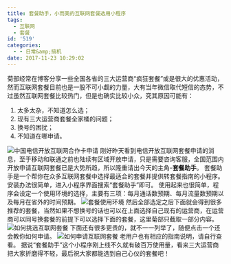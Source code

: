 ```yaml
---
title: 套餐助手，小而美的互联网套餐选用小程序
tags:
  - 互联网
  - 套餐
id: '519'
categories:
  - - 日常&amp;搞机
date: 2017-11-23 10:29:02
---
```


菊部经常在博客分享一些全国各省的三大运营商“疯狂套餐”或是很大的优惠活动，然而互联网套餐目前也是一股不可小觑的力量，大有当年微信取代短信的态势，不过虽然互联网套餐比较热门，但是也确实比较小众，究其原因可能有：

1.  太多太杂，不知道怎么选；
2.  现有三大运营商套餐全家桶的问题；
3.  换号的困扰；
4.  不知道在哪申请。

![中国电信开放互联网合作卡申请](https://s1.ax2x.com/2017/11/23/H90FN.png) 刚好昨天看到电信开放互联网套餐申请的消息，至于移动和联通之前也陆续有区域开放申请，只是需要咨询客服，全国范围内开放申请互联网套餐已是大势所趋，所以隆重请出今天的主角-**套餐助手**。 套餐助手是一个帮你在众多互联网套餐中选择最适合的套餐并提供转套餐指南的小程序。安装办法很简单，进入小程序界面搜索“套餐助手”即可。 使用起来也很简单，程序会设定一个使用环境的选择，主要有三项：每月通话数预期、每月流量数预期以及每月在省外的时间预期。 ![套餐使用环境](https://s1.ax2x.com/2017/11/23/H9cRB.png) 然后全部选定之后下面就会得到很多推荐的套餐，当然如果不想换号的话也可以在上面选择自己现有的运营商，在运营商可以同号换套餐的前提下可以选择下面的套餐，这里菊部只截取一部分内容。 ![如何挑选互联网套餐](https://s1.ax2x.com/2017/11/23/H926u.png) 下面还有很多更贵的，就不一一列举了，随便点击一个还会教你如何申请。 ![如何申请互联网套餐](https://i.loli.net/2017/11/23/5a1630bee3e17.jpg) 老用户也有相应的指南说明，请自行查看。 据说“套餐助手”这个小程序刚上线不久就有破百万使用量，看来三大运营商把大家折磨得不轻，最后祝大家都能选到自己心仪的套餐吧！